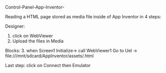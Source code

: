 Control-Panel-App-Inventor-

Reading a HTML page stored as media file inside of App Inventor in 4 steps:

Designer:
1. click on WebViewer
2. Upload the files in Media

Blocks:
3. when Screen1 Initialize-> call WebViewer1 Go to Uel -> file:///mnt/sdcard/AppInventor/assets/<Your file name>.html

Last step: click on Connect then Emulator
